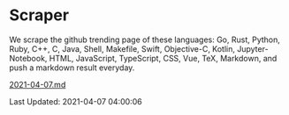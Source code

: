# Scraper

We scrape the github trending page of these languages: Go, Rust, Python, Ruby, C++, C, Java, Shell, Makefile, Swift, Objective-C, Kotlin, Jupyter-Notebook, HTML, JavaScript, TypeScript, CSS, Vue, TeX, Markdown, and push a markdown result everyday.

[2021-04-07.md](https://github.com/yangwenmai/github-trending-backup/blob/master/2021-04-07.md)

Last Updated: 2021-04-07 04:00:06